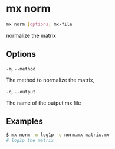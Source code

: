 # mx norm

```bash
mx norm [options] mx-file
```

normalize the matrix

## Options

`-m`, `--method`

The method to normalize the matrix,

`-o`, `--output`

The name of the output mx file

## Examples

```bash
$ mx norm -m log1p -o norm.mx matrix.mx
# log1p the matrix
```

